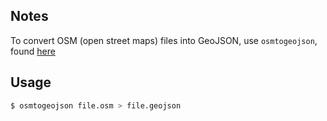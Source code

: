 ## Notes

To convert OSM (open street maps) files into GeoJSON, use `osmtogeojson`, found [here](https://github.com/tyrasd/osmtogeojson)

## Usage

```bash
$ osmtogeojson file.osm > file.geojson
```
